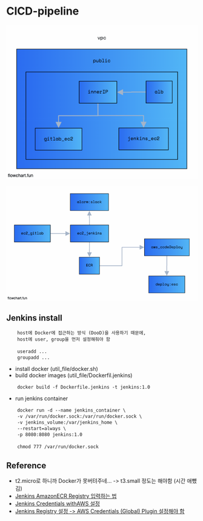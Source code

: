 # CICD-pipeline

![vpc](./public/vpc.png)

![pipeline](./public/cicd-pipeline.png)

## Jenkins install

```
    host에 Docker에 접근하는 방식 (DooD)을 사용하기 때문에,
    host에 user, group을 먼저 설정해줘야 함

    useradd ...
    groupadd ...
```

- install docker (util_file/docker.sh)
- build docker images (util_file/Dockerfil.jenkins)

```
    docker build -f Dockerfile.jenkins -t jenkins:1.0
```

- run jenkins container

```
    docker run -d --name jenkins_container \
    -v /var/run/docker.sock:/var/run/docker.sock \
    -v jenkins_volume:/var/jenkins_home \
    --restart=always \
    -p 8080:8080 jenkins:1.0

    chmod 777 /var/run/docker.sock
```

## Reference

- t2.micro로 하니까 Docker가 못버텨주네... -> t3.small 정도는 해야함 (시간 애뺐김)
- <a href="https://plugins.jenkins.io/amazon-ecr/">Jenkins AmazonECR Registry 입력하는 법</a>
- <a href="https://tech.cloud.nongshim.co.kr/2021/08/30/hands-on-ci-cd-jenkins-pipeline%EC%9D%84-%EC%9D%B4%EC%9A%A9%ED%95%9C-ecs-%EB%B0%B0%ED%8F%AC/">Jenkins Credentials withAWS 설정</a>
- <a href="https://teichae.tistory.com/entry/Jenkins-Pipeline%EC%9D%84-%EC%9D%B4%EC%9A%A9%ED%95%9C-Docker-Image%EB%A5%BC-ECR%EB%A1%9C-Push">Jenkins Registry 설정 -> AWS Credentials (Global) Plugin 설정해야 함</a>
